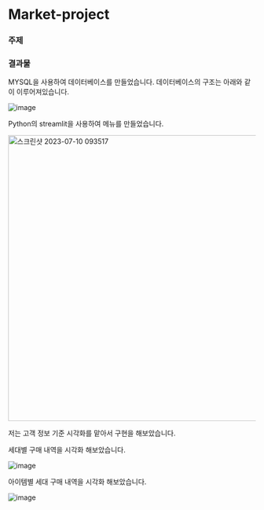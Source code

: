 # Market-project
### 주제

### 결과물

MYSQL을 사용하여 데이터베이스를 만들었습니다.
데이터베이스의 구조는 아래와 같이 이루어져있습니다.

![image](https://github.com/json9101/Market-project/assets/57518426/596b0c19-ca45-42e7-bbc6-d07ac9a243ab)

Python의 streamlit을 사용하여 메뉴를 만들었습니다.

<img width="582" alt="스크린샷 2023-07-10 093517" src="https://github.com/json9101/Market-project/assets/57518426/91f9a63f-65aa-43b0-b042-27cc80177d81">

저는 고객 정보 기준 시각화를 맡아서 구현을 해보았습니다.

세대별 구매 내역을 시각화 해보았습니다.

![image](https://github.com/json9101/Market-project/assets/57518426/df13bc3a-1a98-49d9-8556-f0e81f4a59b4)

아이템별 세대 구매 내역을 시각화 해보았습니다.

![image](https://github.com/json9101/Market-project/assets/57518426/a5b81da5-46f4-43e9-924b-413643f7c589)









